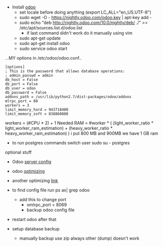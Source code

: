 * Install [odoo](http://www.odoo.com/documentation/10.0/setup/install.html)
  * set locale before doing anything (export LC_ALL="en_US.UTF-8")
  * sudo wget -O - https://nightly.odoo.com/odoo.key | apt-key add -
  * sudo echo "deb http://nightly.odoo.com/10.0/nightly/deb/ ./" >> /etc/apt/sources.list.d/odoo.list
    * if last command didn't work do it manually using vim
  * sudo apt-get update 
  * sudo apt-get install odoo
  * sudo service odoo start


...MY options in /etc/odoo/odoo.conf..
```
[options]
; This is the password that allows database operations:
; admin_passwd = admin
db_host = False
db_port = False
db_user = odoo
db_password = False
addons_path = /usr/lib/python2.7/dist-packages/odoo/addons
mlrpc_port = 80
workers = 3
limit_memory_hard = 943718400
limit_memory_soft = 838860800
```

workers = (#CPU * 2) + 1
Needed RAM = #worker * ( (light_worker_ratio * light_worker_ram_estimation) + (heavy_worker_ratio * heavy_worker_ram_estimation) )
i put 800 MB and 900MB we have 1 GB ram

* to run postgres commands switch user sudo su - postgres

optional stuff
* Odoo [server config](https://www.linode.com/docs/websites/cms/install-odoo-9-erp-on-ubuntu-14-04)
* odoo [optimizing](https://www.odoo.com/documentation/10.0/setup/deploy.html)
* another optimizing [link](https://www.rosehosting.com/blog/how-to-speed-up-odoo/)
* to find config file run ps ax| grep odoo
  * add this to change port 
    * xmlrpc_port = 8069
    * backup odoo config file
* restart odoo after that



* setup database backup
  * manually backup use zip always other (dump) doesn't work


  
  

